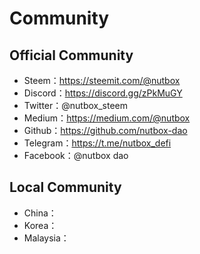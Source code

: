 # Community

## Official Community

* Steem：https://steemit.com/@nutbox
* Discord：https://discord.gg/zPkMuGY
* Twitter：@nutbox_steem
* Medium：https://medium.com/@nutbox
* Github：https://github.com/nutbox-dao
* Telegram：https://t.me/nutbox_defi
* Facebook：@nutbox dao

## Local Community

* China：
* Korea：
* Malaysia：

